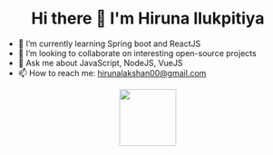 <h1 align="center">Hi there 👋 I'm Hiruna Ilukpitiya</h1>

- 🌱 I’m currently learning Spring boot and ReactJS
- 👯 I’m looking to collaborate on interesting open-source projects
- 💬 Ask me about JavaScript, NodeJS, VueJS
- 📫 How to reach me: hirunalakshan00@gmail.com

<div id="header" align="center">
  <img src="https://media.giphy.com/media/M9gbBd9nbDrOTu1Mqx/giphy.gif" width="100"/>
</div>
